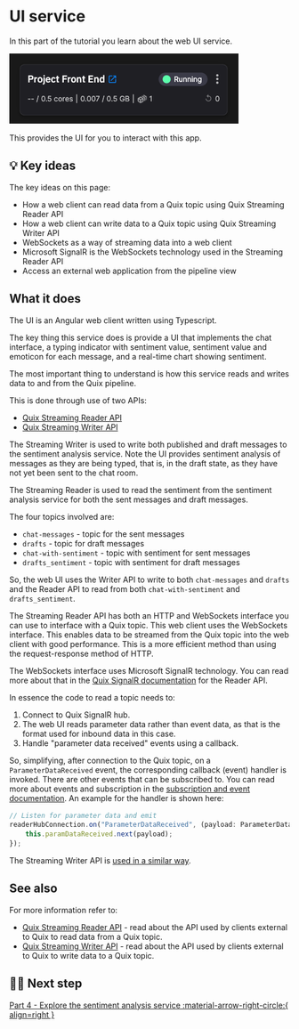 # UI service

In this part of the tutorial you learn about the web UI service. 

![Web UI pipeline](./images/web-ui-pipeline-segment.png)

This provides the UI for you to interact with this app.

## 💡 Key ideas

The key ideas on this page:

* How a web client can read data from a Quix topic using Quix Streaming Reader API
* How a web client can write data to a Quix topic using Quix Streaming Writer API
* WebSockets as a way of streaming data into a web client
* Microsoft SignalR is the WebSockets technology used in the Streaming Reader API
* Access an external web application from the pipeline view

## What it does

The UI is an Angular web client written using Typescript.

The key thing this service does is provide a UI that implements the chat interface, a typing indicator with sentiment value, sentiment value and emoticon for each message, and a real-time chart showing sentiment.

The most important thing to understand is how this service reads and writes data to and from the Quix pipeline. 

This is done through use of two APIs:

* [Quix Streaming Reader API](../../apis/streaming-reader-api/overview.md)
* [Quix Streaming Writer API](../../apis/streaming-writer-api/overview.md) 

The Streaming Writer is used to write both published and draft messages to the sentiment analysis service. Note the UI provides sentiment analysis of messages as they are being typed, that is, in the draft state, as they have not yet been sent to the chat room.

The Streaming Reader is used to read the sentiment from the sentiment analysis service for both the sent messages and draft messages.

The four topics involved are:

* `chat-messages` - topic for the sent messages
* `drafts` - topic for draft messages
* `chat-with-sentiment` - topic with sentiment for sent messages
* `drafts_sentiment` - topic with sentiment for draft messages

So, the web UI uses the Writer API to write to both `chat-messages` and `drafts` and the Reader API to read from both `chat-with-sentiment` and `drafts_sentiment`.

The Streaming Reader API has both an HTTP and WebSockets interface you can use to interface with a Quix topic. This web client uses the WebSockets interface. This enables data to be streamed from the Quix topic into the web client with good performance. This is a more efficient method than using the request-response method of HTTP.

The WebSockets interface uses Microsoft SignalR technology. You can read more about that in the [Quix SignalR documentation](../../apis/streaming-reader-api/setup.md#set-up-signalr) for the Reader API.

In essence the code to read a topic needs to:

1. Connect to Quix SignalR hub.
2. The web UI reads parameter data rather than event data, as that is the format used for inbound data in this case.
3. Handle "parameter data received" events using a callback.

So, simplifying, after connection to the Quix topic, on a `ParameterDataReceived` event, the corresponding callback (event) handler is invoked. There are other events that can be subscribed to. You can read more about events and subscription in the [subscription and event documentation](../../apis/streaming-reader-api/subscriptions.md). An example for the handler is shown here:

``` typescript
// Listen for parameter data and emit
readerHubConnection.on("ParameterDataReceived", (payload: ParameterData) => {
    this.paramDataReceived.next(payload);
});
```

The Streaming Writer API is [used in a similar way](../../apis/streaming-writer-api/overview.md).

## See also

For more information refer to:

* [Quix Streaming Reader API](../../apis/streaming-reader-api/overview.md) - read about the API used by clients external to Quix to read data from a Quix topic.
* [Quix Streaming Writer API](../../apis/streaming-writer-api/overview.md) - read about the API used by clients external to Quix to write data to a Quix topic.

## 🏃‍♀️ Next step

[Part 4 - Explore the sentiment analysis service :material-arrow-right-circle:{ align=right }](sentiment-analysis-service.md)
